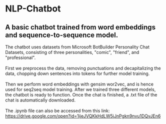 # NLP-Chatbot
## A basic chatbot trained from word embeddings and sequence-to-sequence model.<br>

The chatbot uses datasets from Microsoft BotBuilder Personality Chat Datasets, consisting of three personalities, "comic", "friend", and "professional".<br><br>
First we preprocess the data, removing punctuations and decapitalizing the data, chopping down sentences into tokens for further model training.
<br><br>
Then we perform word embeddings with gensim wor2vec, and is hence used for seq2seq model training. After we trained three different models, the chatbot is ready to function. Once the chat is finished, a .txt file of the chat is automatically downloaded.
<br><br>
The .ipynb file can also be accessed from this link:<br>
https://drive.google.com/open?id=1ijeJVQKkHdLW5jJnPgkn9nvu1DQvJEn6

